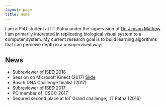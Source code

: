 ```yaml
---
layout: page
title: Home
---
```


I am a PhD student at IIT Patna under the supervision of [Dr. Jimson Mathew](https://www.iitp.ac.in/index.php/departments/engineering/computer-science-a-engineering/people/faculty/1502-dr-jimson-mathew.html). I am primarily interested in replicating biological visual system to a computer system. My current research goal is to build learning algorithms that can perceive depth in a unsupervised way.

## News

* Subreviewer of ISED 2018
* Session on Microsoft Kinect (2017) [Slide](https://drive.google.com/open?id=1p61ZeACxnCZI3NgO7dgDJBDj5aCoMIzD)
* Bosch DNA Challenge finalist (2017)
* Subreviewer of ISED 2017
* PC member of ICSCC 2017
* Secured second place at IoT Grand challenge, IIT Patna (2016)
